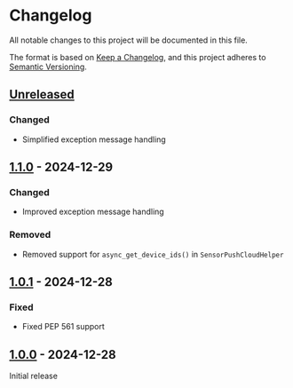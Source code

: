 # Changelog

All notable changes to this project will be documented in this file.

The format is based on [Keep a Changelog](https://keepachangelog.com/en/1.0.0/),
and this project adheres to [Semantic Versioning](https://semver.org/spec/v2.0.0.html).

## [Unreleased]

### Changed

- Simplified exception message handling

## [1.1.0] - 2024-12-29

### Changed

- Improved exception message handling

### Removed

- Removed support for `async_get_device_ids()` in `SensorPushCloudHelper`

## [1.0.1] - 2024-12-28

### Fixed

- Fixed PEP 561 support

## [1.0.0] - 2024-12-28

Initial release

[Unreleased]: https://github.com/sstallion/sensorpush-ha/compare/v1.1.0...HEAD
[1.1.0]: https://github.com/sstallion/sensorpush-ha/releases/tag/v1.1.0
[1.0.1]: https://github.com/sstallion/sensorpush-ha/releases/tag/v1.0.1
[1.0.0]: https://github.com/sstallion/sensorpush-ha/releases/tag/v1.0.0
